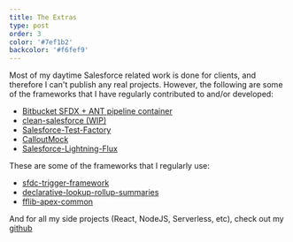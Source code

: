 ```yaml
---
title: The Extras
type: post
order: 3
color: '#7ef1b2'
backcolor: '#f6fef9'
---
```

Most of my daytime Salesforce related work is done for clients, and therefore I
can't publish any real projects. However, the following are some of the
frameworks that I have regularly contributed to and/or developed:

- [Bitbucket SFDX + ANT pipeline container](https://github.com/nzchicken/pipeline-dx)
- [clean-salesforce (WIP)](https://www.github.com/nzchicken/clean-salesforce)
- [Salesforce-Test-Factory](https://www.github.com/dhoechst/Salesforce-Test-Factory)
- [CalloutMock](https://www.github.com/nzchicken/CalloutMock)
- [Salesforce-Lightning-Flux](https://www.github.com/nzchicken/Salesforce-Lightning-Flux)

These are some of the frameworks that I regularly use:

- [sfdc-trigger-framework](https://www.github.com/kevinohara80/sfdc-trigger-framework)
- [declarative-lookup-rollup-summaries](https://www.github.com/afawcett/declarative-lookup-rollup-summaries)
- [fflib-apex-common](https://www.github.com/financialforcedev/fflib-apex-common)

And for all my side projects (React, NodeJS, Serverless, etc), check out my
[github](https://www.github.com/nzhicken/)
